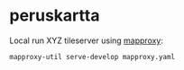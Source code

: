 # peruskartta

Local run XYZ tileserver using [mapproxy](https://mapproxy.github.io/mapproxy/latest/install.html):

    mapproxy-util serve-develop mapproxy.yaml
